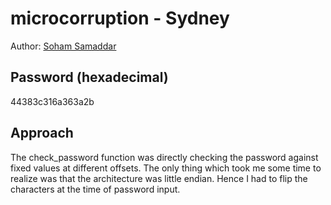 # microcorruption - Sydney

Author: [Soham Samaddar](https://github.com/CrypthiccCrypto)

## Password (hexadecimal)
44383c316a363a2b

## Approach
The check_password function was directly checking the password against fixed values at different offsets. The only thing which took me some time to realize was that the architecture was little endian. Hence I had to flip the characters at the time of password input.